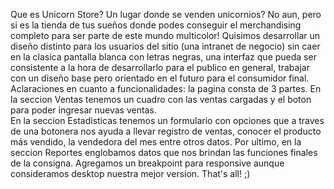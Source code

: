 Que es Unicorn Store? Un lugar donde se venden unicornios? No aun, pero si es 
la tienda de tus sueños donde podes conseguir el merchandising completo para ser
parte de este mundo multicolor! 
Quisimos desarrollar un diseño distinto para los usuarios del sitio (una intranet
de negocio) sin caer en la clasica pantalla blanca con letras negras, una interfaz
que pueda ser consistente a la hora de desarrollarlo para el publico en general, 
trabajar con un diseño base pero orientado en el futuro para el consumidor final.
Aclaraciones en cuanto a funcionalidades: la pagina consta de 3 partes. En la 
seccion Ventas tenemos un cuadro con las ventas cargadas y el boton para poder 
ingresar nuevas ventas.  
En la seccion Estadisticas tenemos un formulario con opciones que a traves de una
botonera nos ayuda a llevar registro de ventas, conocer el producto más vendido,
la vendedora del mes entre otros datos. 
Por ultimo, en la seccion Reportes englobamos datos que nos brindan las funciones
finales de la consigna. 
Agregamos un breakpoint para responsive aunque consideramos desktop nuestra 
mejor version.
That's all!  ;)


